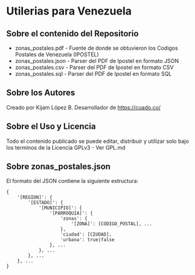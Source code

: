 Utilerias para Venezuela
==========================

## Sobre el contenido del Repositorio

- zonas_postales.pdf - Fuente de donde se obtuvieron los Codigos Postales de Venezuela (IPOSTEL)
- zonas_postales.json - Parser del PDF de Ipostel en formato JSON
- zonas_postales.csv - Parser del PDF de Ipostel en formato CSV
- zonas_postales.sql - Parser del PDF de Ipostel en formato SQL

## Sobre los Autores

Creado por Kijam López B. Desarrollador de https://cuado.co/

## Sobre el Uso y Licencia

Todo el contenido publicado se puede editar, distribuir y utilizar solo bajo los terminos de la Licencia GPLv3 - Ver GPL.md

## Sobre zonas_postales.json

El formato del JSON contiene la siguiente estructura:
```
{
	'[REGION]': {
		'[ESTADO]': {
			'[MUNICIPIO]': {
				'[PARROQUIA]': {
					'zonas': {
						'[ZONA]': [CODIGO_POSTAL], ...
					},
					'ciudad': [CIUDAD],
					'urbana': true|false
				}, ...
			}, ...
		}, ...
	}, ...
}
```
